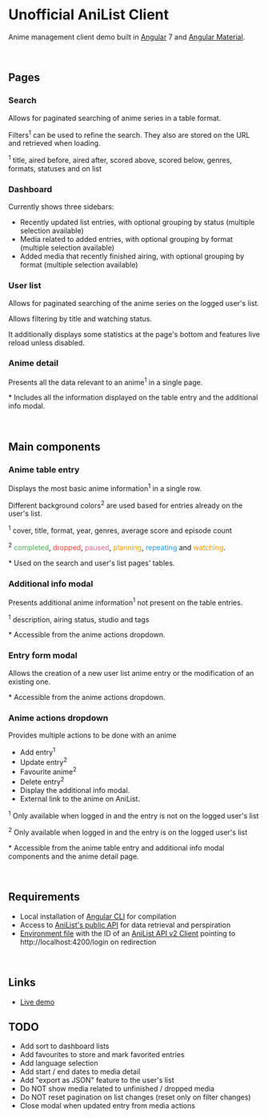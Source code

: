 # Unofficial AniList Client

Anime management client demo built in [Angular](https://angular.io/) 7 and [Angular Material](https://material.angular.io/).

<br/>

## Pages

### Search

Allows for paginated searching of anime series in a table format.

Filters<sup>1</sup> can be used to refine the search. They also are stored on the URL and retrieved when loading.

<sup>1</sup> title, aired before, aired after, scored above, scored below, genres, formats, statuses and on list

### Dashboard

Currently shows three sidebars:

- Recently updated list entries, with optional grouping by status (multiple selection available)
- Media related to added entries, with optional grouping by format (multiple selection available)
- Added media that recently finished airing, with optional grouping by format (multiple selection available)

### User list

Allows for paginated searching of the anime series on the logged user's list.

Allows filtering by title and watching status.

It additionally displays some statistics at the page's bottom and features live reload unless disabled.

### Anime detail

Presents all the data relevant to an anime<sup>1</sup> in a single page.

\* Includes all the information displayed on the table entry and the additional info modal.

<br/>

## Main components

### Anime table entry

Displays the most basic anime information<sup>1</sup> in a single row.

Different background colors<sup>2</sup> are used based for entries already on the user's list.

<sup>1</sup> cover, title, format, year, genres, average score and episode count

<sup>2</sup>
<span style="color: #4caf50">completed</span>,
<span style="color: #f44336">dropped</span>,
<span style="color: #f06292">paused</span>,
<span style="color: #ff9800">planning</span>,
<span style="color: #2196f3">repeating</span> and
<span style="color: #ff9800">watching</span>.

\* Used on the search and user's list pages' tables.

### Additional info modal

Presents additional anime information<sup>1</sup> not present on the table entries.

<sup>1</sup> description, airing status, studio and tags

\* Accessible from the anime actions dropdown.

### Entry form modal

Allows the creation of a new user list anime entry or the modification of an existing one.

\* Accessible from the anime actions dropdown.

### Anime actions dropdown

Provides multiple actions to be done with an anime

- Add entry<sup>1</sup>
- Update entry<sup>2</sup>
- Favourite anime<sup>2</sup>
- Delete entry<sup>2</sup>
- Display the additional info modal.
- External link to the anime on AniList.

<sup>1</sup> Only available when logged in and the entry is not on the logged user's list

<sup>2</sup> Only available when logged in and the entry is on the logged user's list

\* Accessible from the anime table entry and additional info modal components and the anime detail page.

<br/>

## Requirements

- Local installation of [Angular CLI](https://cli.angular.io) for compilation
- Access to [AniList's public API](https://anilist.gitbooks.io/anilist-apiv2-docs/) for data retrieval and perspiration
- [Environment file](http://tattoocoder.com/angular-cli-using-the-environment-option/) with the ID of an [AniList API v2 Client](https://anilist.co/settings/developer) pointing to http://localhost:4200/login on redirection

<br/>

## Links

- [Live demo](https://jesuscc1993.github.io/unofficial-ngx-anilist-client/anime-search)

## TODO

- Add sort to dashboard lists
- Add favourites to store and mark favorited entries
- Add language selection
- Add start / end dates to media detail
- Add "export as JSON" feature to the user's list
- Do NOT show media related to unfinished / dropped media
- Do NOT reset pagination on list changes (reset only on filter changes)
- Close modal when updated entry from media actions
